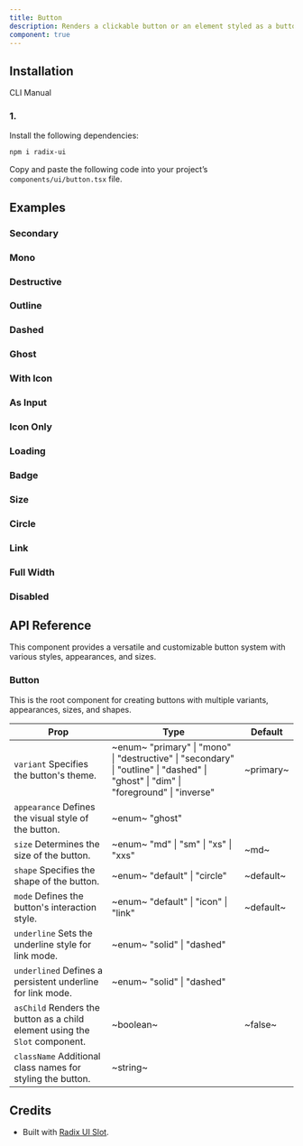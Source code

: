 ```yaml
---
title: Button
description: Renders a clickable button or an element styled as a button
component: true
---
```


## Installation

  CLI
  Manual

### 1. 
Install the following dependencies:

```bash
npm i radix-ui
```

Copy and paste the following code into your project’s `components/ui/button.tsx` file.

## Examples

### Secondary

### Mono

### Destructive

### Outline

### Dashed

### Ghost

### With Icon

### As Input

### Icon Only

### Loading

### Badge

### Size

### Circle

### Link

### Full Width

### Disabled

## API Reference

This component provides a versatile and customizable button system with various styles, appearances, and sizes.

### Button

This is the root component for creating buttons with multiple variants, appearances, sizes, and shapes.

| **Prop**                                                                                               | **Type**                                                                                                                                                          | **Default** |
| ------------------------------------------------------------------------------------------------------ | ----------------------------------------------------------------------------------------------------------------------------------------------------------------- | ----------- |
| `variant` Specifies the button's theme.                                     | ~enum~  "primary" \| "mono" \| "destructive" \| "secondary" \| "outline" \| "dashed" \| "ghost" \| "dim" \| "foreground" \| "inverse"  | ~primary~   |
| `appearance` Defines the visual style of the button.                        | ~enum~  "ghost"                                                                                                                        |        |
| `size` Determines the size of the button.                                   | ~enum~  "md" \| "sm" \| "xs" \| "xxs"                                                                                                  | ~md~        |
| `shape` Specifies the shape of the button.                                  | ~enum~  "default" \| "circle"                                                                                                          | ~default~   |
| `mode` Defines the button's interaction style.                              | ~enum~  "default" \| "icon" \| "link"                                                                                                  | ~default~   |
| `underline` Sets the underline style for link mode.                         | ~enum~  "solid" \| "dashed"                                                                                                            |        |
| `underlined` Defines a persistent underline for link mode.                  | ~enum~  "solid" \| "dashed"                                                                                                            |        |
| `asChild` Renders the button as a child element using the `Slot` component. | ~boolean~                                                                                                                                                         | ~false~     |
| `className` Additional class names for styling the button.                  | ~string~                                                                                                                                                          |        |

## Credits

- Built with [Radix UI Slot](https://www.radix-ui.com/primitives/docs/utilities/slot).